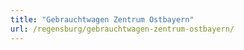 ```yaml
---
title: "Gebrauchtwagen Zentrum Ostbayern"
url: /regensburg/gebrauchtwagen-zentrum-ostbayern/
---
```

